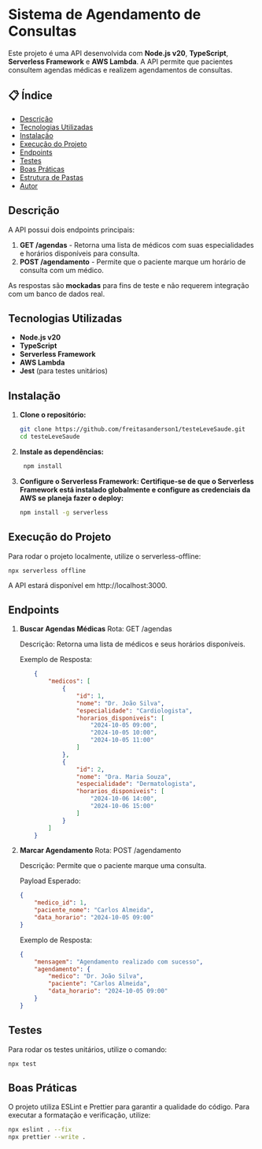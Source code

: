 # Sistema de Agendamento de Consultas

Este projeto é uma API desenvolvida com **Node.js v20**, **TypeScript**, **Serverless Framework** e **AWS Lambda**. A API permite que pacientes consultem agendas médicas e realizem agendamentos de consultas.

## 📋 Índice
- [Descrição](#descrição)
- [Tecnologias Utilizadas](#tecnologias-utilizadas)
- [Instalação](#instalação)
- [Execução do Projeto](#execução-do-projeto)
- [Endpoints](#endpoints)
- [Testes](#testes)
- [Boas Práticas](#boas-práticas)
- [Estrutura de Pastas](#estrutura-de-pastas)
- [Autor](#autor)

## Descrição
A API possui dois endpoints principais:
1. **GET /agendas** - Retorna uma lista de médicos com suas especialidades e horários disponíveis para consulta.
2. **POST /agendamento** - Permite que o paciente marque um horário de consulta com um médico.

As respostas são **mockadas** para fins de teste e não requerem integração com um banco de dados real.

## Tecnologias Utilizadas
- **Node.js v20**
- **TypeScript**
- **Serverless Framework**
- **AWS Lambda**
- **Jest** (para testes unitários)

## Instalação

1. **Clone o repositório:**
   ```bash
   git clone https://github.com/freitasanderson1/testeLeveSaude.git
   cd testeLeveSaude
    ```
2. **Instale as dependências:**
   ```bash
    npm install
    ```
3. **Configure o Serverless Framework: Certifique-se de que o Serverless Framework está instalado globalmente e configure as credenciais da AWS se planeja fazer o deploy:**
    ```bash
    npm install -g serverless
    ```

## Execução do Projeto
Para rodar o projeto localmente, utilize o serverless-offline:

```
npx serverless offline
```

A API estará disponível em http://localhost:3000.

## Endpoints

1. **Buscar Agendas Médicas**
    Rota: GET /agendas

    Descrição: Retorna uma lista de médicos e seus horários disponíveis.

    Exemplo de Resposta:

    ```json
        {
            "medicos": [
                {
                    "id": 1,
                    "nome": "Dr. João Silva",
                    "especialidade": "Cardiologista",
                    "horarios_disponiveis": [
                        "2024-10-05 09:00",
                        "2024-10-05 10:00",
                        "2024-10-05 11:00"
                    ]
                },
                {
                    "id": 2,
                    "nome": "Dra. Maria Souza",
                    "especialidade": "Dermatologista",
                    "horarios_disponiveis": [
                        "2024-10-06 14:00",
                        "2024-10-06 15:00"
                    ]
                }
            ]
        }

    ```

2. **Marcar Agendamento**
    Rota: POST /agendamento

    Descrição: Permite que o paciente marque uma consulta.

    Payload Esperado:
    ```json
    {
        "medico_id": 1,
        "paciente_nome": "Carlos Almeida",
        "data_horario": "2024-10-05 09:00"
    }
    ```
    Exemplo de Resposta:
    ```json
    {
        "mensagem": "Agendamento realizado com sucesso",
        "agendamento": {
            "medico": "Dr. João Silva",
            "paciente": "Carlos Almeida",
            "data_horario": "2024-10-05 09:00"
        }
    }
    ```
## Testes
Para rodar os testes unitários, utilize o comando:
```
npx test
```

## Boas Práticas
O projeto utiliza ESLint e Prettier para garantir a qualidade do código. Para executar a formatação e verificação, utilize:

```bash
npx eslint . --fix
npx prettier --write .
```